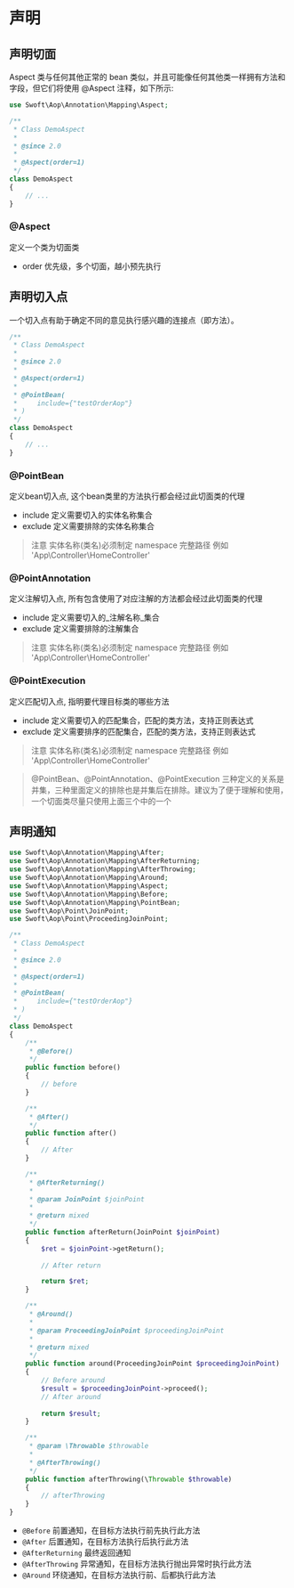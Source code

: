 # 声明

## 声明切面

Aspect 类与任何其他正常的 bean 类似，并且可能像任何其他类一样拥有方法和字段，但它们将使用 @Aspect 注释，如下所示:

```php
use Swoft\Aop\Annotation\Mapping\Aspect;

/**
 * Class DemoAspect
 *
 * @since 2.0
 *
 * @Aspect(order=1)
 */
class DemoAspect
{
    // ...
}
```

### @Aspect

定义一个类为切面类

- order 优先级，多个切面，越小预先执行

## 声明切入点

一个切入点有助于确定不同的意见执行感兴趣的连接点（即方法）。

```php
/**
 * Class DemoAspect
 *
 * @since 2.0
 *
 * @Aspect(order=1)
 *
 * @PointBean(
 *     include={"testOrderAop"}
 * )
 */
class DemoAspect
{
    // ...
}
```

### @PointBean

定义bean切入点, 这个bean类里的方法执行都会经过此切面类的代理

- include 定义需要切入的实体名称集合
- exclude 定义需要排除的实体名称集合

> 注意 实体名称(类名)必须制定 namespace 完整路径 例如 'App\Controller\HomeController'

### @PointAnnotation

定义注解切入点, 所有包含使用了对应注解的方法都会经过此切面类的代理

- include 定义需要切入的_注解名称_集合
- exclude 定义需要排除的注解集合

> 注意 实体名称(类名)必须制定 namespace 完整路径 例如 'App\Controller\HomeController'

### @PointExecution

定义匹配切入点, 指明要代理目标类的哪些方法

- include 定义需要切入的匹配集合，匹配的类方法，支持正则表达式
- exclude 定义需要排序的匹配集合，匹配的类方法，支持正则表达式

> 注意 实体名称(类名)必须制定 namespace 完整路径 例如 'App\Controller\HomeController'

> @PointBean、@PointAnnotation、@PointExecution 三种定义的关系是并集，三种里面定义的排除也是并集后在排除。建议为了便于理解和使用，一个切面类尽量只使用上面三个中的一个

## 声明通知

```php
use Swoft\Aop\Annotation\Mapping\After;
use Swoft\Aop\Annotation\Mapping\AfterReturning;
use Swoft\Aop\Annotation\Mapping\AfterThrowing;
use Swoft\Aop\Annotation\Mapping\Around;
use Swoft\Aop\Annotation\Mapping\Aspect;
use Swoft\Aop\Annotation\Mapping\Before;
use Swoft\Aop\Annotation\Mapping\PointBean;
use Swoft\Aop\Point\JoinPoint;
use Swoft\Aop\Point\ProceedingJoinPoint;

/**
 * Class DemoAspect
 *
 * @since 2.0
 *
 * @Aspect(order=1)
 *
 * @PointBean(
 *     include={"testOrderAop"}
 * )
 */
class DemoAspect
{
    /**
     * @Before()
     */
    public function before()
    {
        // before
    }

    /**
     * @After()
     */
    public function after()
    {
        // After
    }

    /**
     * @AfterReturning()
     *
     * @param JoinPoint $joinPoint
     *
     * @return mixed
     */
    public function afterReturn(JoinPoint $joinPoint)
    {
        $ret = $joinPoint->getReturn();
        
        // After return

        return $ret;
    }

    /**
     * @Around()
     *
     * @param ProceedingJoinPoint $proceedingJoinPoint
     *
     * @return mixed
     */
    public function around(ProceedingJoinPoint $proceedingJoinPoint)
    {
        // Before around
        $result = $proceedingJoinPoint->proceed();
        // After around
        
        return $result;
    }

    /**
     * @param \Throwable $throwable
     *
     * @AfterThrowing()
     */
    public function afterThrowing(\Throwable $throwable)
    {
        // afterThrowing
    }
}
```

- `@Before` 前置通知，在目标方法执行前先执行此方法
- `@After` 后置通知，在目标方法执行后执行此方法
- `@AfterReturning` 最终返回通知
- `@AfterThrowing` 异常通知，在目标方法执行抛出异常时执行此方法
- `@Around` 环绕通知，在目标方法执行前、后都执行此方法
